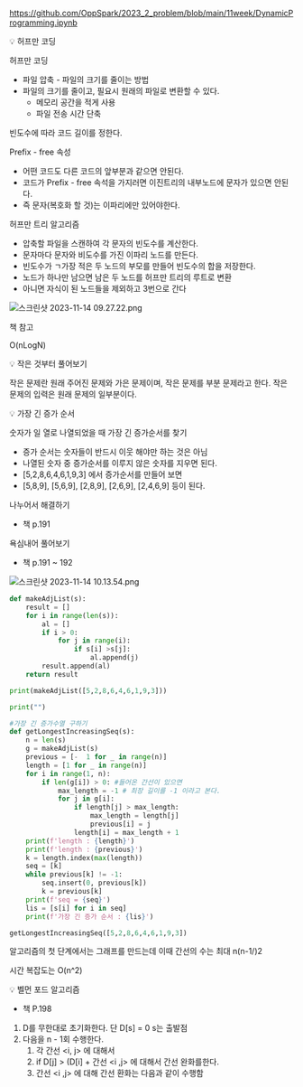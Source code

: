 https://github.com/OppSpark/2023_2_problem/blob/main/11week/DynamicProgramming.ipynb

<aside>
💡 허프만 코딩

</aside>

허프만 코딩

- 파일 압축 - 파일의 크기를 줄이는 방법
- 파일의 크기를 줄이고, 필요시 원래의 파일로 변환할 수 있다.
    - 메모리 공간을 적게 사용
    - 파일 전송 시간 단축

빈도수에 따라 코드 길이를 정한다.

Prefix - free 속성

- 어떤 코드도 다른 코드의 앞부분과 같으면 안된다.
- 코드가 Prefix - free  속석을 가지러면 이진트리의 내부노드에 문자가 있으면 안된다.
- 즉 문자(복호화 할 것)는 이파리에만 있어야한다.

허프만 트리 알고리즘

- 압축할 파일을 스캔하여 각 문자의 빈도수를 계산한다.
- 문자마다 문자와 비도수를 가진 이파리 노드를 만든다.
- 빈도수가 ㄱ가장 적은 두 노드의 부모를 만들어 빈도수의 합을 저장한다.
- 노드가 하나만 남으면 남은 두 노드를 허프만 트리의 루트로 변환
- 아니면 자식이 된 노드들을 제외하고 3번으로 간다

![스크린샷 2023-11-14 09.27.22.png](https://prod-files-secure.s3.us-west-2.amazonaws.com/4e6fe536-1497-4feb-83c3-30b51c65762e/521af943-0d15-4f33-bf92-66e03010321a/%E1%84%89%E1%85%B3%E1%84%8F%E1%85%B3%E1%84%85%E1%85%B5%E1%86%AB%E1%84%89%E1%85%A3%E1%86%BA_2023-11-14_09.27.22.png)

책 참고

O(nLogN)

<aside>
💡 작은 것부터 풀어보기

</aside>

작은 문제란 원래 주어진 문제와 가은 문제이며, 작은 문제를 부분 문제라고 한다. 작은 문제의 입력은 원래 문제의 일부분이다.

<aside>
💡 가장 긴 증가 순서

</aside>

숫자가 일 열로 나열되었을 때 가장 긴 증가순서를 찾기

- 증가 순서는 숫자들이 반드시 이웃 해야만 하는 것은 아님
- 나열된 숫자 중 증가순서를 이루지 않은 숫자를 지우면 된다.
- [5,2,8,6,4,6,1,9,3] 에서 증가순서를 만들어 보면
- [5,8,9], [5,6,9], [2,8,9], [2,6,9], [2,4,6,9] 등이 된다.

나누어서 해결하기 

- 책 p.191

욕심내어 풀어보기

- 책 p.191 ~ 192

![스크린샷 2023-11-14 10.13.54.png](https://prod-files-secure.s3.us-west-2.amazonaws.com/4e6fe536-1497-4feb-83c3-30b51c65762e/4a11036d-e0ab-4ae1-8772-a1386fb0cc61/%E1%84%89%E1%85%B3%E1%84%8F%E1%85%B3%E1%84%85%E1%85%B5%E1%86%AB%E1%84%89%E1%85%A3%E1%86%BA_2023-11-14_10.13.54.png)

```python
def makeAdjList(s):
    result = []
    for i in range(len(s)):
        al = []
        if i > 0:
            for j in range(i):
                if s[i] >s[j]:
                    al.append(j)
        result.append(al)
    return result

print(makeAdjList([5,2,8,6,4,6,1,9,3]))

print("")

#가장 긴 증가수열 구하기
def getLongestIncreasingSeq(s):
    n = len(s)
    g = makeAdjList(s)
    previous = [-  1 for _ in range(n)]
    length = [1 for _ in range(n)]
    for i in range(1, n):
        if len(g[i]) > 0: #들어온 간선이 있으면
            max_length = -1 # 최장 길이를 -1 이라고 본다.
            for j in g[i]:
                if length[j] > max_length:
                    max_length = length[j]
                    previous[i] = j
                length[i] = max_length + 1
    print(f'length : {length}')
    print(f'length : {previous}')
    k = length.index(max(length))
    seq = [k]
    while previous[k] != -1:
        seq.insert(0, previous[k])
        k = previous[k]
    print(f'seq = {seq}')
    lis = [s[i] for i in seq]
    print(f'가장 긴 증가 순서 : {lis}')

getLongestIncreasingSeq([5,2,8,6,4,6,1,9,3])
```

알고리즘의 첫 단계에서는 그래프를 만드는데 이때 간선의 수는 최대 n(n-1/)2

시간 복잡도는 O(n^2)

<aside>
💡 벨먼 포드 알고리즘

</aside>

- 책 P.198

1. D를 무한대로 초기화한다. 단 D[s] = 0  s는 출발점
2. 다음을 n - 1회 수행한다.
    1. 각 간선 <i, j> 에 대해서
    2. if D[j] > (D[i] + 간선  <i ,j> 에 대해서 간선 완화를한다.
    3. 간선 <i ,j> 에 대해 간선 환화는 다음과 같이 수행함
